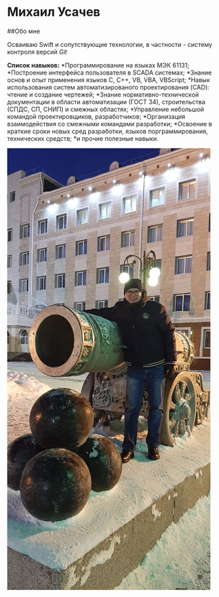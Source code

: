 # Михаил Усачев

##Обо мне

Осваиваю Swift и сопутствующие технологии, в частности - систему контроля версий *Git*

**Список навыков:**
*Программирование на языках МЭК 61131;
*Построение интерфейса пользователя в SCADA системах;
*Знание основ и опыт применения языков C, C++, VB, VBA, VBScript;
*Навык использования систем автоматизированого проектирования (CAD): чтение и создание чертежей;
*Знание нормативно-технической документации в области автоматизации (ГОСТ 34), строительства (СПДС, СП, СНИП) и смежных областях;
*Управление небольшой командой проектировщиков, разработчиков;
*Организация взаимодействия со смежными командами разработки;
*Освоение в краткие сроки новых сред разработки, языков порграммирования, технических средств;
*и прочие полезные навыки.

![фото](/img/MyPhoto.jpeg)
